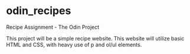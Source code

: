 # odin_recipes
Recipe Assignment - The Odin Project

This project will be a simple recipe website.
This website will utilize basic HTML and CSS, with heavy use of p and ol/ul elements.